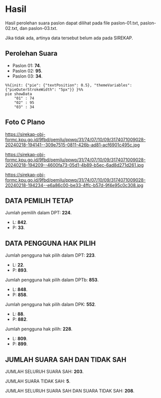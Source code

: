 # Hasil

Hasil perolehan suara paslon dapat dilihat pada file paslon-01.txt, paslon-02.txt, dan paslon-03.txt.

Jika tidak ada, artinya data tersebut belum ada pada SIREKAP.

## Perolehan Suara

 * Paslon 01: **74**.
 * Paslon 02: **95**.
 * Paslon 03: **34**.

```mermaid
%%{init: {"pie": {"textPosition": 0.5}, "themeVariables": {"pieOuterStrokeWidth": "5px"}} }%%
pie showData
    "01" : 74
    "02" : 95
    "03" : 34
```
## Foto C Plano

https://sirekap-obj-formc.kpu.go.id/9fbd/pemilu/ppwp/31/74/07/10/09/3174071009028-20240218-194141--309e7515-0811-426b-ad81-acf6901c495c.jpg

https://sirekap-obj-formc.kpu.go.id/9fbd/pemilu/ppwp/31/74/07/10/09/3174071009028-20240218-194209--4600fa73-05d1-4b89-b5ec-6ad8d271d261.jpg

https://sirekap-obj-formc.kpu.go.id/9fbd/pemilu/ppwp/31/74/07/10/09/3174071009028-20240218-194234--e6a86c00-be33-4ffc-b57d-9f4e95c0c308.jpg

## DATA PEMILIH TETAP

Jumlah pemilih dalam DPT: **224**.
 * L: **842**.
 * P: **33**.

## DATA PENGGUNA HAK PILIH

Jumlah pengguna hak pilih dalam DPT: **223**.
 * L: **22**.
 * P: **893**.

Jumlah pengguna hak pilih dalam DPTb: **853**.
 * L: **848**.
 * P: **858**.

Jumlah pengguna hak pilih dalam DPK: **552**.
 * L: **88**.
 * P: **882**.

Jumlah pengguna hak pilih: **228**.
 * L: **809**.
 * P: **899**.

## JUMLAH SUARA SAH DAN TIDAK SAH

JUMLAH SELURUH SUARA SAH: **203**.

JUMLAH SUARA TIDAK SAH: **5**.

JUMLAH SELURUH SUARA SAH DAN SUARA TIDAK SAH: **208**.
